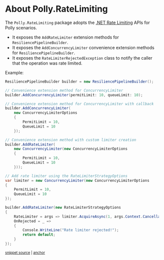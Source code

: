 <!--
GENERATED FILE - DO NOT EDIT
This file was generated by [MarkdownSnippets](https://github.com/SimonCropp/MarkdownSnippets).
Source File: /src/Polly.RateLimiting/README.source.md
To change this file edit the source file and then run MarkdownSnippets.
-->

# About Polly.RateLimiting

The `Polly.RateLimiting` package adopts the [.NET Rate Limiting](https://devblogs.microsoft.com/dotnet/announcing-rate-limiting-for-dotnet/) APIs for Polly scenarios.

- It exposes the `AddRateLimiter` extension methods for `ResiliencePipelineBuilder`.
- It exposes the `AddConcurrencyLimiter` convenience extension methods for `ResiliencePipelineBuilder`.
- It exposes the `RateLimiterRejectedException` class to notify the caller that the operation was rate limited.

Example:

<!-- snippet: rate-limiter-usage -->
<a id='snippet-rate-limiter-usage'></a>
```cs
ResiliencePipelineBuilder builder = new ResiliencePipelineBuilder();

// Convenience extension method for ConcurrencyLimiter
builder.AddConcurrencyLimiter(permitLimit: 10, queueLimit: 10);

// Convenience extension method for ConcurrencyLimiter with callback
builder.AddConcurrencyLimiter(
    new ConcurrencyLimiterOptions
    {
        PermitLimit = 10,
        QueueLimit = 10
    });

// Convenience extension method with custom limiter creation
builder.AddRateLimiter(
    new ConcurrencyLimiter(new ConcurrencyLimiterOptions
    {
        PermitLimit = 10,
        QueueLimit = 10
    }));

// Add rate limiter using the RateLimiterStrategyOptions
var limiter = new ConcurrencyLimiter(new ConcurrencyLimiterOptions
{
    PermitLimit = 10,
    QueueLimit = 10
});

builder.AddRateLimiter(new RateLimiterStrategyOptions
{
    RateLimiter = args => limiter.AcquireAsync(1, args.Context.CancellationToken),
    OnRejected = _ =>
    {
        Console.WriteLine("Rate limiter rejected!");
        return default;
    }
});
```
<sup><a href='/samples/Snippets/RateLimiting/Snippets.cs#L11-L51' title='Snippet source file'>snippet source</a> | <a href='#snippet-rate-limiter-usage' title='Start of snippet'>anchor</a></sup>
<!-- endSnippet -->
